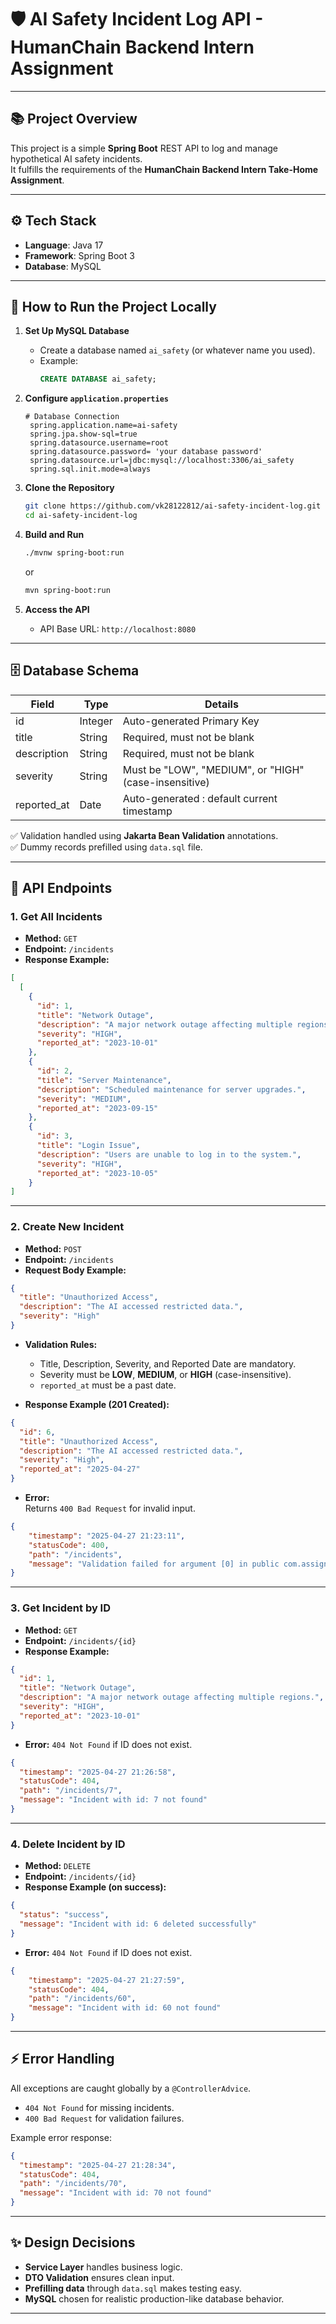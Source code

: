 # 🛡️ AI Safety Incident Log API - HumanChain Backend Intern Assignment

---

## 📚 Project Overview
This project is a simple **Spring Boot** REST API to log and manage hypothetical AI safety incidents.  
It fulfills the requirements of the **HumanChain Backend Intern Take-Home Assignment**.

---

## ⚙️ Tech Stack
- **Language**: Java 17
- **Framework**: Spring Boot 3
- **Database**: MySQL

---

## 🚀 How to Run the Project Locally

1. **Set Up MySQL Database**
    - Create a database named `ai_safety` (or whatever name you used).
    - Example:
      ```sql
      CREATE DATABASE ai_safety;
      ```

2. **Configure `application.properties`**
   ```properties
   # Database Connection 
    spring.application.name=ai-safety
    spring.jpa.show-sql=true
    spring.datasource.username=root
    spring.datasource.password= 'your database password'
    spring.datasource.url=jdbc:mysql://localhost:3306/ai_safety
    spring.sql.init.mode=always
   ```

3. **Clone the Repository**
   ```bash
   git clone https://github.com/vk28122812/ai-safety-incident-log.git
   cd ai-safety-incident-log
   ```

4. **Build and Run**
   ```bash
   ./mvnw spring-boot:run
   ```
   or
   ```bash
   mvn spring-boot:run
   ```

5. **Access the API**
    - API Base URL: `http://localhost:8080`
---

## 🗄️ Database Schema

| Field        | Type      | Details                                                     |
|--------------|-----------|-------------------------------------------------------------|
| id           | Integer   | Auto-generated Primary Key                                  |
| title        | String    | Required, must not be blank                                 |
| description  | String    | Required, must not be blank                                 |
| severity     | String    | Must be \"LOW\", \"MEDIUM\", or \"HIGH\" (case-insensitive) |
| reported_at  | Date      | Auto-generated :  default current timestamp                 |

✅ Validation handled using **Jakarta Bean Validation** annotations.  
✅ Dummy records prefilled using `data.sql` file.

---

## 📖 API Endpoints

### 1. Get All Incidents
- **Method:** `GET`
- **Endpoint:** `/incidents`
- **Response Example:**
```json
[
  [
    {
      "id": 1,
      "title": "Network Outage",
      "description": "A major network outage affecting multiple regions.",
      "severity": "HIGH",
      "reported_at": "2023-10-01"
    },
    {
      "id": 2,
      "title": "Server Maintenance",
      "description": "Scheduled maintenance for server upgrades.",
      "severity": "MEDIUM",
      "reported_at": "2023-09-15"
    },
    {
      "id": 3,
      "title": "Login Issue",
      "description": "Users are unable to log in to the system.",
      "severity": "HIGH",
      "reported_at": "2023-10-05"
    }
]
```

---

### 2. Create New Incident
- **Method:** `POST`
- **Endpoint:** `/incidents`
- **Request Body Example:**
```json
{
  "title": "Unauthorized Access",
  "description": "The AI accessed restricted data.",
  "severity": "High"
}
```
- **Validation Rules:**
    - Title, Description, Severity, and Reported Date are mandatory.
    - Severity must be **LOW**, **MEDIUM**, or **HIGH** (case-insensitive).
    - `reported_at` must be a past date.

- **Response Example (201 Created):**
```json
{
  "id": 6,
  "title": "Unauthorized Access",
  "description": "The AI accessed restricted data.",
  "severity": "High",
  "reported_at": "2025-04-27"
}
```

- **Error:**  
  Returns `400 Bad Request` for invalid input.
```json
{
    "timestamp": "2025-04-27 21:23:11",
    "statusCode": 400,
    "path": "/incidents",
    "message": "Validation failed for argument [0] in public com.assignment.ai_safety.Incident com.assignment.ai_safety.IncidentController.addIncident(com.assignment.ai_safety.Incident): [Field error in object 'incident' on field 'title': rejected value [null]; codes [NotNull.incident.title,NotNull.title,NotNull.java.lang.String,NotNull]; arguments [org.springframework.context.support.DefaultMessageSourceResolvable: codes [incident.title,title]; arguments []; default message [title]]; default message [Title cannot be null]] "
}
```
---

### 3. Get Incident by ID
- **Method:** `GET`
- **Endpoint:** `/incidents/{id}`
- **Response Example:**
```json
{
  "id": 1,
  "title": "Network Outage",
  "description": "A major network outage affecting multiple regions.",
  "severity": "HIGH",
  "reported_at": "2023-10-01"
}
```
- **Error:** `404 Not Found` if ID does not exist.
```json
{
  "timestamp": "2025-04-27 21:26:58",
  "statusCode": 404,
  "path": "/incidents/7",
  "message": "Incident with id: 7 not found"
}
```
---

### 4. Delete Incident by ID
- **Method:** `DELETE`
- **Endpoint:** `/incidents/{id}`
- **Response Example (on success):**
```json
{
  "status": "success",
  "message": "Incident with id: 6 deleted successfully"
}
```
- **Error:** `404 Not Found` if ID does not exist.
```json
{
    "timestamp": "2025-04-27 21:27:59",
    "statusCode": 404,
    "path": "/incidents/60",
    "message": "Incident with id: 60 not found"
}
```
---

## ⚡ Error Handling
All exceptions are caught globally by a `@ControllerAdvice`.
- `404 Not Found` for missing incidents.
- `400 Bad Request` for validation failures.

Example error response:
```json
{
  "timestamp": "2025-04-27 21:28:34",
  "statusCode": 404,
  "path": "/incidents/70",
  "message": "Incident with id: 70 not found"
}
```

---

## ✨ Design Decisions
- **Service Layer** handles business logic.
- **DTO Validation** ensures clean input.
- **Prefilling data** through `data.sql` makes testing easy.
- **MySQL** chosen for realistic production-like database behavior.

---

